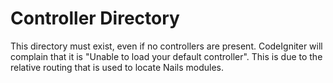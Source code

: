 Controller Directory
====================

This directory must exist, even if no controllers are present. CodeIgniter will complain that it is "Unable to load your default controller". This is due to the relative routing that is used to locate Nails modules.